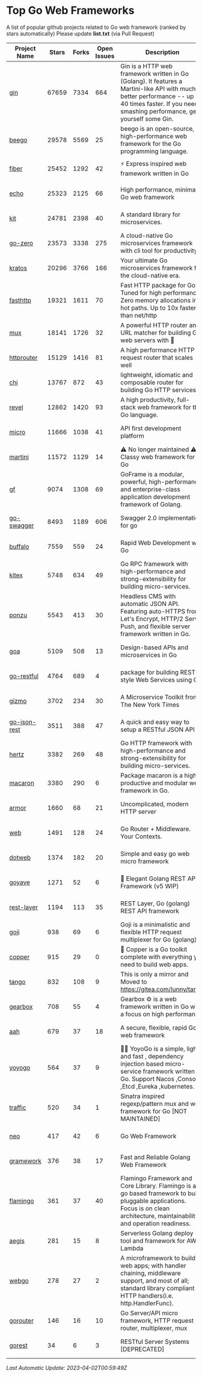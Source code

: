 # Top Go Web Frameworks
A list of popular github projects related to Go web framework (ranked by stars automatically)
Please update **list.txt** (via Pull Request)

| Project Name | Stars | Forks | Open Issues | Description | Last Commit |
| ------------ | ----- | ----- | ----------- | ----------- | ----------- |
| [gin](https://github.com/gin-gonic/gin) | 67659 | 7334 | 664 | Gin is a HTTP web framework written in Go (Golang). It features a Martini-like API with much better performance -- up to 40 times faster. If you need smashing performance, get yourself some Gin. | 2023-03-02 00:12:20 |
| [beego](https://github.com/beego/beego) | 29578 | 5569 | 25 | beego is an open-source, high-performance web framework for the Go programming language. | 2023-03-09 07:19:01 |
| [fiber](https://github.com/gofiber/fiber) | 25452 | 1292 | 42 | ⚡️ Express inspired web framework written in Go | 2023-03-31 10:36:30 |
| [echo](https://github.com/labstack/echo) | 25323 | 2125 | 66 | High performance, minimalist Go web framework | 2023-03-31 17:59:08 |
| [kit](https://github.com/go-kit/kit) | 24781 | 2398 | 40 | A standard library for microservices. | 2023-03-02 02:16:12 |
| [go-zero](https://github.com/zeromicro/go-zero) | 23573 | 3338 | 275 | A cloud-native Go microservices framework with cli tool for productivity. | 2023-04-01 05:02:21 |
| [kratos](https://github.com/go-kratos/kratos) | 20296 | 3766 | 166 | Your ultimate Go microservices framework for the cloud-native era. | 2023-03-26 14:54:30 |
| [fasthttp](https://github.com/valyala/fasthttp) | 19321 | 1611 | 70 | Fast HTTP package for Go. Tuned for high performance. Zero memory allocations in hot paths. Up to 10x faster than net/http | 2023-03-30 01:38:28 |
| [mux](https://github.com/gorilla/mux) | 18141 | 1726 | 32 | A powerful HTTP router and URL matcher for building Go web servers with 🦍 | 2022-12-09 15:56:57 |
| [httprouter](https://github.com/julienschmidt/httprouter) | 15129 | 1416 | 81 | A high performance HTTP request router that scales well | 2022-06-03 15:51:59 |
| [chi](https://github.com/go-chi/chi) | 13767 | 872 | 43 | lightweight, idiomatic and composable router for building Go HTTP services | 2023-03-31 11:29:16 |
| [revel](https://github.com/revel/revel) | 12862 | 1420 | 93 | A high productivity, full-stack web framework for the Go language. | 2022-04-12 20:53:30 |
| [micro](https://github.com/micro/micro) | 11666 | 1038 | 41 | API first development platform | 2023-03-31 04:04:48 |
| [martini](https://github.com/go-martini/martini) | 11572 | 1129 | 14 | ⚠️ No longer maintained ⚠️  Classy web framework for Go | 2017-01-21 21:58:54 |
| [gf](https://github.com/gogf/gf) | 9074 | 1308 | 69 | GoFrame is a modular, powerful, high-performance and enterprise-class application development framework of Golang.  | 2023-03-29 03:58:20 |
| [go-swagger](https://github.com/go-swagger/go-swagger) | 8493 | 1189 | 606 | Swagger 2.0 implementation for go | 2023-02-04 17:37:23 |
| [buffalo](https://github.com/gobuffalo/buffalo) | 7559 | 559 | 24 | Rapid Web Development w/ Go | 2023-01-26 15:34:17 |
| [kitex](https://github.com/cloudwego/kitex) | 5748 | 634 | 49 | Go RPC framework with high-performance and strong-extensibility for building micro-services. | 2023-03-31 09:49:38 |
| [ponzu](https://github.com/ponzu-cms/ponzu) | 5543 | 413 | 30 | Headless CMS with automatic JSON API. Featuring auto-HTTPS from Let's Encrypt, HTTP/2 Server Push, and flexible server framework written in Go. | 2020-01-02 00:14:32 |
| [goa](https://github.com/goadesign/goa) | 5109 | 508 | 13 | Design-based APIs and microservices in Go | 2023-03-29 20:49:22 |
| [go-restful](https://github.com/emicklei/go-restful) | 4764 | 689 | 4 | package for building REST-style Web Services using Go | 2023-04-01 09:27:06 |
| [gizmo](https://github.com/nytimes/gizmo) | 3702 | 234 | 30 | A Microservice Toolkit from The New York Times | 2021-04-30 15:27:05 |
| [go-json-rest](https://github.com/ant0ine/go-json-rest) | 3511 | 388 | 47 | A quick and easy way to setup a RESTful JSON API | 2017-09-13 04:12:08 |
| [hertz](https://github.com/cloudwego/hertz) | 3382 | 269 | 48 | Go HTTP framework with high-performance and strong-extensibility for building micro-services. | 2023-03-27 09:58:07 |
| [macaron](https://github.com/go-macaron/macaron) | 3380 | 290 | 6 | Package macaron is a high productive and modular web framework in Go. | 2023-03-06 01:19:44 |
| [armor](https://github.com/labstack/armor) | 1660 | 68 | 21 | Uncomplicated, modern HTTP server | 2019-08-03 18:10:09 |
| [web](https://github.com/gocraft/web) | 1491 | 128 | 24 | Go Router + Middleware. Your Contexts. | 2019-02-07 15:06:52 |
| [dotweb](https://github.com/devfeel/dotweb) | 1374 | 182 | 20 | Simple and easy go web micro framework | 2022-08-11 09:03:59 |
| [goyave](https://github.com/go-goyave/goyave) | 1271 | 52 | 6 | 🍐 Elegant Golang REST API Framework (v5 WIP) | 2023-02-28 16:04:34 |
| [rest-layer](https://github.com/rs/rest-layer) | 1194 | 113 | 35 | REST Layer, Go (golang) REST API framework | 2021-09-30 23:58:01 |
| [goji](https://github.com/goji/goji) | 938 | 69 | 6 | Goji is a minimalistic and flexible HTTP request multiplexer for Go (golang) | 2019-01-26 23:58:29 |
| [copper](https://github.com/gocopper/copper) | 915 | 29 | 0 | 🚀‏‏‎    ‎‏‏‎‏‏‎‎‎‎‎‎Copper is a Go toolkit complete with everything you need to build web apps. | 2023-03-14 01:23:40 |
| [tango](https://github.com/lunny/tango) | 832 | 108 | 9 | This is only a mirror and Moved to https://gitea.com/lunny/tango | 2019-05-17 03:31:10 |
| [gearbox](https://github.com/gogearbox/gearbox) | 708 | 55 | 4 | Gearbox :gear: is a web framework written in Go with a focus on high performance | 2022-09-21 00:20:37 |
| [aah](https://github.com/go-aah/aah) | 679 | 37 | 18 | A secure, flexible, rapid Go web framework | 2020-09-02 02:31:20 |
| [yoyogo](https://github.com/yoyofx/yoyogo) | 564 | 37 | 9 | 🦄🌈 YoyoGo is a simple, light and fast , dependency injection based micro-service framework written in Go. Support Nacos ,Consoul ,Etcd ,Eureka ,kubernetes. | 2022-09-23 09:31:30 |
| [traffic](https://github.com/gravityblast/traffic) | 520 | 34 | 1 | Sinatra inspired regexp/pattern mux and web framework for Go [NOT MAINTAINED] | 2015-11-26 21:31:07 |
| [neo](https://github.com/ivpusic/neo) | 417 | 42 | 6 | Go Web Framework | 2017-08-14 23:54:31 |
| [gramework](https://github.com/gramework/gramework) | 376 | 38 | 17 | Fast and Reliable Golang Web Framework | 2023-01-24 23:49:42 |
| [flamingo](https://github.com/i-love-flamingo/flamingo) | 361 | 37 | 40 | Flamingo Framework and Core Library. Flamingo is a go based framework to build pluggable applications. Focus is on clean architecture, maintainability and operation readiness. | 2023-03-24 08:49:56 |
| [aegis](https://github.com/tmaiaroto/aegis) | 281 | 15 | 8 | Serverless Golang deploy tool and framework for AWS Lambda | 2019-07-28 17:59:41 |
| [webgo](https://github.com/bnkamalesh/webgo) | 278 | 27 | 2 | A microframework to build web apps; with handler chaining, middleware support, and most of all; standard library compliant HTTP handlers(i.e. http.HandlerFunc). | 2023-03-08 16:03:21 |
| [gorouter](https://github.com/vardius/gorouter) | 146 | 16 | 10 | Go Server/API micro framework, HTTP request router, multiplexer, mux | 2022-10-28 23:16:55 |
| [gorest](https://github.com/tideland/gorest) | 34 | 6 | 3 | RESTful Server Systems [DEPRECATED] | 2017-11-10 13:00:37 |

*Last Automatic Update: 2023-04-02T00:59:49Z*